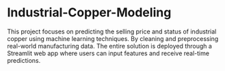 # Industrial-Copper-Modeling
This project focuses on predicting the selling price and status of industrial copper using machine learning techniques. By cleaning and preprocessing real-world manufacturing data. The entire solution is deployed through a Streamlit web app where users can input features and receive real-time predictions.
